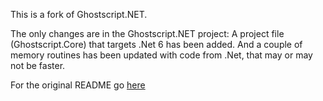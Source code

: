 This is a fork of Ghostscript.NET.

The only changes are in the Ghostscript.NET project: A project file (Ghostscript.Core) that targets .Net 6 has been added. And a couple of memory routines has been updated with code from .Net, that may or may not be faster. 

For the original README go [here](https://github.com/jhabjan/Ghostscript.NET) 
